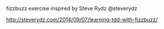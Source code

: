 fizzbuzz exercise inspired by Steve Rydz
@steverydz

http://steverydz.com/2014/09/07/learning-tdd-with-fizzbuzz/